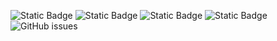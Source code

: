 ![Static Badge](https://img.shields.io/badge/blacklists-61-000000) ![Static Badge](https://img.shields.io/badge/blacklisted-3003625-cc0000) ![Static Badge](https://img.shields.io/badge/whitelisted-2254-00CC00) ![Static Badge](https://img.shields.io/badge/streaming_blacklist-28107-000000) ![GitHub issues](https://img.shields.io/github/issues/fabriziosalmi/blacklists)
